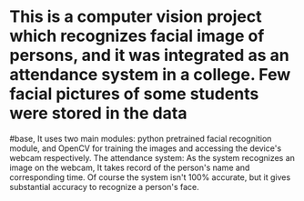 # This is a computer vision project which recognizes facial image of persons, and it was integrated as an attendance system in a college. Few facial pictures of some students were stored in the data
#base, It uses two main modules: python pretrained facial recognition module, and OpenCV for training the images and accessing the device's webcam respectively. The attendance system:
As the system recognizes an image on the webcam, It takes record of the person's name and corresponding time. Of course the system isn't 100% accurate, but it gives substantial accuracy to recognize a person's face.
